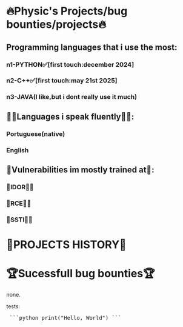 # **🔥Physic's Projects/bug bounties/projects🔥**

## Programming languages that i use the most:

### n1-PYTHON✅[first touch:december 2024]
### n2-C++✅[first touch:may 21st 2025]
### n3-JAVA(I like,but i dont really use it much)

## 👨‍🎓Languages i speak fluently👨‍🎓:
### Portuguese(native)
### English

## 🎃Vulnerabilities im mostly trained at🎃:
### 💎**IDOR**💎🥇
### 💎**RCE**💎🥈
### 💎**SSTI**💎🥉

# **🧬PROJECTS HISTORY🧬**

# **🏆Sucessfull bug bounties**🏆
none.

tests:
<pre> ```python print("Hello, World") ``` </pre>


